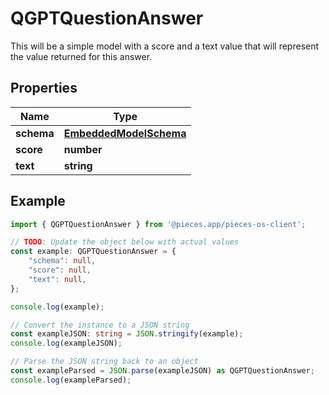 
# QGPTQuestionAnswer

This will be a simple model with a score and a text value that will represent the value returned for this answer.

## Properties

Name | Type
------------ | -------------
**schema** | [**EmbeddedModelSchema**](EmbeddedModelSchema)
**score** | **number**
**text** | **string**

## Example

```typescript
import { QGPTQuestionAnswer } from '@pieces.app/pieces-os-client';

// TODO: Update the object below with actual values
const example: QGPTQuestionAnswer = {
    "schema": null,
    "score": null,
    "text": null,
};

console.log(example);

// Convert the instance to a JSON string
const exampleJSON: string = JSON.stringify(example);
console.log(exampleJSON);

// Parse the JSON string back to an object
const exampleParsed = JSON.parse(exampleJSON) as QGPTQuestionAnswer;
console.log(exampleParsed);
```


